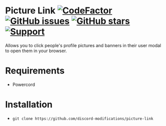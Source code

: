 # Picture Link [![CodeFactor](https://www.codefactor.io/repository/github/discord-modifications/picture-link/badge)](https://www.codefactor.io/repository/github/discord-modifications/picture-link) [![GitHub issues](https://img.shields.io/github/issues/slow/picture-link?style=flat)](https://github.com/discord-modifications/picture-link/issues) [![GitHub stars](https://img.shields.io/github/stars/slow/picture-link?style=flat)](https://github.com/discord-modifications/picture-link/stargazers) [![Support](https://img.shields.io/discord/887015827134632057)](https://discord.gg/HQ5N7Rcajc)

Allows you to click people's profile pictures and banners in their user modal to open them in your browser.

# Requirements

-  Powercord

# Installation

-  `git clone https://github.com/discord-modifications/picture-link`
